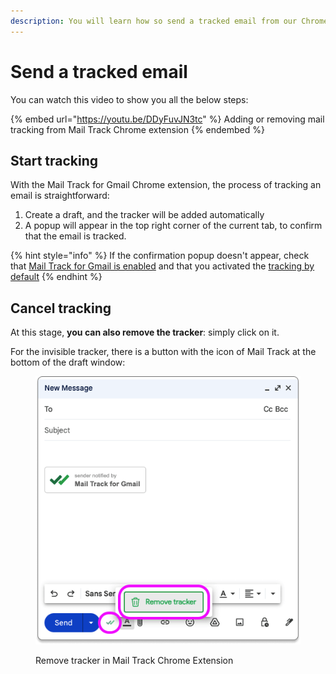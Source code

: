 ```yaml
---
description: You will learn how so send a tracked email from our Chrome Extension
---
```


# Send a tracked email

You can watch this video to show you all the below steps:&#x20;

{% embed url="https://youtu.be/DDyFuvJN3tc" %}
Adding or removing mail tracking from Mail Track Chrome extension
{% endembed %}

## Start tracking

With the Mail Track for Gmail Chrome extension, the process of tracking an email is straightforward:

1. Create a draft, and the tracker will be added automatically
2. A popup will appear in the top right corner of the current tab, to confirm that the email is tracked.

{% hint style="info" %}
If the confirmation popup doesn't appear, check that [Mail Track for Gmail is enabled](settings.md) and that you activated the [tracking by default](settings.md)
{% endhint %}

## Cancel tracking

At this stage, **you can also remove the tracker**:  simply click on it.

For the invisible tracker, there is a button with the icon of Mail Track at the bottom of the draft window:

<figure><img src="../.gitbook/assets/remove tracker chrome ext.png" alt="Remove tracker in Mail Track Chrome extension"><figcaption><p>Remove tracker in Mail Track Chrome Extension</p></figcaption></figure>

